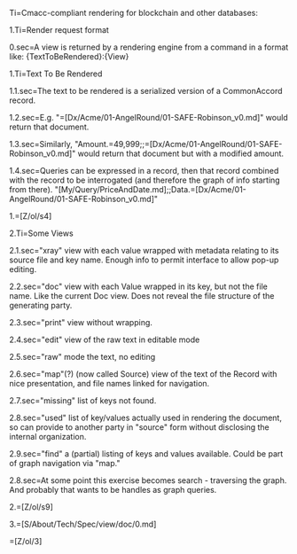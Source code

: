 Ti=Cmacc-compliant rendering for blockchain and other databases:  

1.Ti=Render request format

0.sec=A view is returned by a rendering engine from a command in a format like: {TextToBeRendered}:{View}

1.Ti=Text To Be Rendered

1.1.sec=The text to be rendered is a serialized version of a CommonAccord record.

1.2.sec=E.g. "=[Dx/Acme/01-AngelRound/01-SAFE-Robinson_v0.md]" would return that document.  

1.3.sec=Similarly, "Amount.$=$49,999;;=[Dx/Acme/01-AngelRound/01-SAFE-Robinson_v0.md]" would return that document but with a modified amount.  

1.4.sec=Queries can be expressed in a record, then that record combined with the record  to be interrogated (and therefore the graph of info starting from there).  "[My/Query/PriceAndDate.md];;Data.=[Dx/Acme/01-AngelRound/01-SAFE-Robinson_v0.md]"

1.=[Z/ol/s4]

2.Ti=Some Views

2.1.sec="xray" view with each value wrapped with metadata relating to its source file and key name.  Enough info to permit interface to allow pop-up editing.

2.2.sec="doc" view with each Value wrapped in its key, but not the file name.  Like the current Doc view.  Does not reveal the file structure of the generating party. 

2.3.sec="print" view without wrapping.

2.4.sec="edit" view of the raw text in editable mode

2.5.sec="raw" mode the text, no editing

2.6.sec="map"(?) (now called Source) view of the text of the Record with nice presentation, and file names linked for navigation.

2.7.sec="missing" list of keys not found.

2.8.sec="used" list of key/values actually used in rendering the document, so can provide to another party in "source" form without disclosing the internal organization.

2.9.sec="find"  a (partial) listing of keys and values available.  Could be part of graph navigation via "map."  

2.8.sec=At some point this exercise becomes search - traversing the graph.  And probably that wants to be handles as graph queries.    

2.=[Z/ol/s9]

3.=[S/About/Tech/Spec/view/doc/0.md]

=[Z/ol/3]